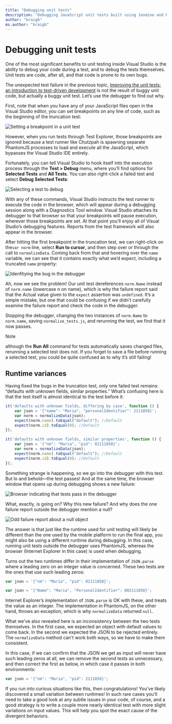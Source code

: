```yaml
--- 
title: "Debugging unit tests"
description: "Debugging JavaScript unit tests built using Jasmine and Karma."
author: "kraigb"
ms.author: "kraigb"
--- 
```


# Debugging unit tests
One of the most significant benefits to unit testing inside Visual Studio is the ability to debug your code during a test, and to debug the tests themselves. Unit tests are code, after all, and that code is prone to its own bugs.

The unexpected test failure in the previous topic, [Improving the unit tests: an introduction to test-driven development](test-driven-development.md) is not the result of buggy unit code, but actually a buggy unit test. Let’s use the debugger to find out why.

First, note that when you have any of your JavaScript files open in the Visual Studio editor, you can set breakpoints on any line of code, such as the beginning of the truncation test:

![Setting a breakpoint in a unit test](media/debug/01-debug-breakpoint.png)

However, when you run tests through Test Explorer, those breakpoints are ignored because a test runner like Chutzpah is spawning separate PhantomJS processes to load and execute all the JavaScript, which bypasses the Visual Studio IDE entirely.

Fortunately, you can tell Visual Studio to hook itself into the execution process through the **Test > Debug** menu, where you’ll find options for **Selected Tests** and **All Tests**. You can also right-click a failed test and select **Debug Selected Tests**:

![Selecting a test to debug](media/debug/02-debug-selected.png)

With any of these commands, Visual Studio instructs the test runner to execute the code in the browser, which will appear during a debugging session along with a Diagnostics Tool window. Visual Studio attaches its debugger to that browser so that your breakpoints will pause execution, wherever those breakpoints are set. At that point you’ll enjoy all of Visual Studio’s debugging features. Reports from the test framework will also appear in the browser.

After hitting the first breakpoint in the truncation test, we can right-click on the```var norm``` line, select **Run to cursor**, and then step over or through the call to ```normalizeData```. Coming back from that and hovering over the ```name``` variable, we can see that it contains exactly what we’d expect, including a truncated ```name``` property:

![Idenfitying the bug in the debugger](media/debug/03-debug-identify-bug.png)

Ah, now we see the problem! Our unit test dereferences ```norm.Name``` instead of ```norm.name``` (lowercase n on name), which is why the failure report said that the Actual value given to the ```expect``` assertion was ```undefined```. It’s a simple mistake, but one that could be confusing if we didn’t carefully examine the failure report and check the code in the debugger.

Stopping the debugger, changing the two instances of ```norm.Name``` to ```norm.name```, saving ```normalize_tests.js```, and rerunning the test, we find that it now passes.

> [!NOTE]
> although the **Run All** command for tests automatically saves changed files, rerunning a selected test does not. If you forget to save a file before running a selected test, you could be quite confused as to why it’s still failing!

## <a name="variances"></a>Runtime variances

Having fixed the bugs in the truncation test, only one failed test remains: “defaults with unknown fields, similar properties.” What’s confusing here is that the test itself is almost identical to the test before it:

```javascript
it('defaults with unknown fields, differing by case', function () {
    var json = '{"name": "Maria", "personalIdentifier": 2111858}';
    var norm = normalizeData(json);
    expect(norm.name).toEqual("default"); //Default
    expect(norm.id).toEqual(0); //Default
});

it('defaults with unknown fields, similar properties', function () {
    var json = '{"nm": "Maria", "pid": 02111858}';
    var norm = normalizeData(json);
    expect(norm.name).toEqual("default"); //Default
    expect(norm.id).toEqual(0); //Default
});
```

Something strange is happening, so we go into the debugger with this test. But lo and behold—the test passes! And at the same time, the browser window that opens up during debugging shows a new failure:

![Browser indicating that tests pass in the debugger](media/debug/04b-debug-browser-report.png)

What, exactly, is going on? Why this new failure? And why does the one failure report outside the debugger mention a null?

![Odd failure report about a null object](media/debug/05-debug-odd-failure.png)

The answer is that just like the runtime used for unit testing will likely be different than the one used by the mobile platform to run the final app, you might also be using a different runtime during debugging. In this case, running unit tests outside the debugger uses PhantomJS, whereas the browser (Internet Explorer in this case) is used when debugging.

Turns out the two runtimes differ in their implementation of ```JSON.parse``` where a leading zero on an integer value is concerned. These two tests are the ones that use such leading zeros:

```javascript
var json = '{"nm": "Maria", "pid": 02111858}';

var json = '{"Name": "Maria", "PersonalIdentifier": 002111858}';
```

Internet Explorer’s implementation of ```JSON.parse``` is OK with these, and treats the value as an integer. The implementation in PhantomJS, on the other hand, throws an exception, which is why ```normalizeData``` returned ```null```.

What we've also revealed here is an inconsistency between the two tests themselves. In the first case, we expected an object with default values to come back. In the second we expected the JSON to be rejected entirely. The ```normalizeData``` method can't work both ways, so we have to make them consistent.

In this case, if we can confirm that the JSON we get as input will never have such leading zeros at all, we can remove the second tests as unnecessary, and then correct the first as below, in which case it passes in both environments:

```javascript
var json = '{"nm": "Maria", "pid": 2111858}';
```

If you run into curious situations like this, then congratulations! You’ve likely discovered a small variation between runtimes! In such rare cases you’ll need to take a good look at any subtle issues in your code, of course, and a good strategy is to write a couple more nearly identical test with more slight variations on input values. This will help you spot the exact cause of the divergent behaviors.
